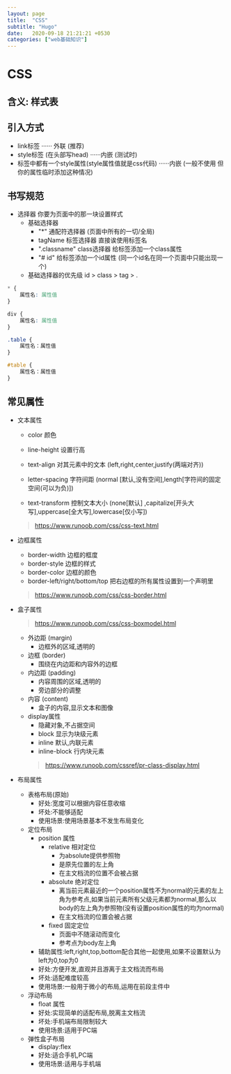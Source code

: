 ```yaml
---
layout: page
title:  "CSS"
subtitle: "Hugo"
date:   2020-09-18 21:21:21 +0530
categories: ["web基础知识"]
---
```


# CSS

## 含义: 样式表

## 引入方式
- link标签 ······ 外联 (推荐)
- style标签 (在头部写head)  ······内嵌 (测试时)
- 标签中都有一个style属性(style属性值就是css代码)  ······内嵌 (一般不使用 但你的属性临时添加这种情况)

## 书写规范
- 选择器 你要为页面中的那一块设置样式
    - 基础选择器 
        - "*" 通配符选择器 (页面中所有的一切/全局)
        - tagName 标签选择器 直接诶使用标签名
        - ".classname" class选择器 给标签添加一个class属性
        - "# id"  给标签添加一个id属性 (同一个id名在同一个页面中只能出现一个)
    - 基础选择器的优先级 id > class > tag > .

```css
* {
    属性名: 属性值
}

div {
    属性名: 属性值
}

.table {
    属性名：属性值
}

#table {
    属性名：属性值
}

```


## 常见属性
- 文本属性
    - color 颜色

    - line-height 设置行高

    - text-align 对其元素中的文本 (left,right,center,justify(两端对齐))

    - letter-spacing 字符间距 (normal [默认,没有空间],length[字符间的固定空间(可以为负)])

    - text-transform 控制文本大小 (none[默认] ,capitalize[开头大写],uppercase[全大写],lowercase[仅小写])
 
    > https://www.runoob.com/css/css-text.html

- 边框属性
    - border-width 边框的框度
    - border-style 边框的样式
    - border-color 边框的颜色
    - border-left/right/bottom/top 把右边框的所有属性设置到一个声明里

    >https://www.runoob.com/css/css-border.html
    

- 盒子属性
    > https://www.runoob.com/css/css-boxmodel.html
    - 外边距 (margin)
        - 边框外的区域,透明的
    - 边框 (border)
        - 围绕在内边距和内容外的边框
    - 内边距 (padding)
        - 内容周围的区域,透明的 
        - 旁边部分的调整    
    - 内容 (content)
        - 盒子的内容,显示文本和图像
    - display属性
        - 隐藏对象,不占据空间
        - block 显示为块级元素
        - inline 默认,内联元素
        - inline-block 行内块元素
        > https://www.runoob.com/cssref/pr-class-display.html

- 布局属性
    - 表格布局(原始)
        - 好处:宽度可以根据内容任意收缩
        - 坏处:不能够适配
        - 使用场景:使用场景基本不发生布局变化
    - 定位布局
        - position 属性
            - relative 相对定位 
                - 为absolute提供参照物
                - 是原先位置的左上角
                - 在主文档流的位置不会被占据
            - absolute 绝对定位
                - 离当前元素最近的一个position属性不为normal的元素的左上角为参考点,如果当前元素所有父级元素都为normal,那么以body的左上角为参照物(没有设置position属性的均为normal)
                - 在主文档流的位置会被占据
            - fixed 固定定位 
                - 页面中不随滚动而变化 
                - 参考点为body左上角
        - 辅助属性:left,right,top,bottom配合其他一起使用,如果不设置默认为left为0,top为0
        - 好处:方便开发,直观并且游离于主文档流而布局
        - 坏处:适配难度较高
        - 使用场景:一般用于微小的布局,运用在前段主件中
    - 浮动布局
        - float 属性
        - 好处:实现简单的适配布局,脱离主文档流
        - 坏处:手机端布局限制较大
        - 使用场景:适用于PC端
    - 弹性盒子布局
        - display:flex
        - 好处:适合手机,PC端 
        - 使用场景:适用与手机端
